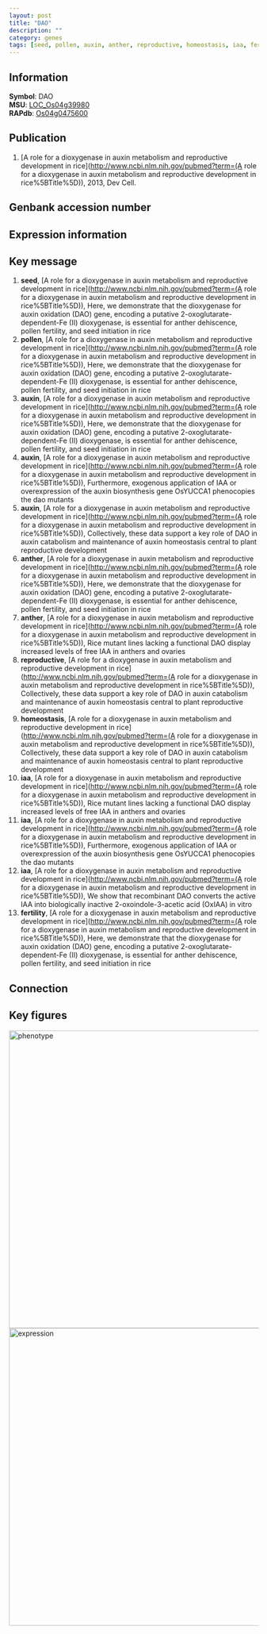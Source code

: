 ```yaml
---
layout: post
title: "DAO"
description: ""
category: genes
tags: [seed, pollen, auxin, anther, reproductive, homeostasis, iaa, fertility, Gene]
---
```


## Information
__Symbol__: DAO  
__MSU__: [LOC_Os04g39980](http://rice.plantbiology.msu.edu/cgi-bin/ORF_infopage.cgi?orf=LOC_Os04g39980)  
__RAPdb__: [Os04g0475600](http://rapdb.dna.affrc.go.jp/viewer/gbrowse_details/irgsp1?name=Os04g0475600)  

## Publication
1. [A role for a dioxygenase in auxin metabolism and reproductive development in rice](http://www.ncbi.nlm.nih.gov/pubmed?term=(A role for a dioxygenase in auxin metabolism and reproductive development in rice%5BTitle%5D)), 2013, Dev Cell.

## Genbank accession number

## Expression information

## Key message
1. __seed__, [A role for a dioxygenase in auxin metabolism and reproductive development in rice](http://www.ncbi.nlm.nih.gov/pubmed?term=(A role for a dioxygenase in auxin metabolism and reproductive development in rice%5BTitle%5D)),  Here, we demonstrate that the dioxygenase for auxin oxidation (DAO) gene, encoding a putative 2-oxoglutarate-dependent-Fe (II) dioxygenase, is essential for anther dehiscence, pollen fertility, and seed initiation in rice
2. __pollen__, [A role for a dioxygenase in auxin metabolism and reproductive development in rice](http://www.ncbi.nlm.nih.gov/pubmed?term=(A role for a dioxygenase in auxin metabolism and reproductive development in rice%5BTitle%5D)),  Here, we demonstrate that the dioxygenase for auxin oxidation (DAO) gene, encoding a putative 2-oxoglutarate-dependent-Fe (II) dioxygenase, is essential for anther dehiscence, pollen fertility, and seed initiation in rice
3. __auxin__, [A role for a dioxygenase in auxin metabolism and reproductive development in rice](http://www.ncbi.nlm.nih.gov/pubmed?term=(A role for a dioxygenase in auxin metabolism and reproductive development in rice%5BTitle%5D)),  Here, we demonstrate that the dioxygenase for auxin oxidation (DAO) gene, encoding a putative 2-oxoglutarate-dependent-Fe (II) dioxygenase, is essential for anther dehiscence, pollen fertility, and seed initiation in rice
4. __auxin__, [A role for a dioxygenase in auxin metabolism and reproductive development in rice](http://www.ncbi.nlm.nih.gov/pubmed?term=(A role for a dioxygenase in auxin metabolism and reproductive development in rice%5BTitle%5D)),  Furthermore, exogenous application of IAA or overexpression of the auxin biosynthesis gene OsYUCCA1 phenocopies the dao mutants
5. __auxin__, [A role for a dioxygenase in auxin metabolism and reproductive development in rice](http://www.ncbi.nlm.nih.gov/pubmed?term=(A role for a dioxygenase in auxin metabolism and reproductive development in rice%5BTitle%5D)),  Collectively, these data support a key role of DAO in auxin catabolism and maintenance of auxin homeostasis central to plant reproductive development
6. __anther__, [A role for a dioxygenase in auxin metabolism and reproductive development in rice](http://www.ncbi.nlm.nih.gov/pubmed?term=(A role for a dioxygenase in auxin metabolism and reproductive development in rice%5BTitle%5D)),  Here, we demonstrate that the dioxygenase for auxin oxidation (DAO) gene, encoding a putative 2-oxoglutarate-dependent-Fe (II) dioxygenase, is essential for anther dehiscence, pollen fertility, and seed initiation in rice
7. __anther__, [A role for a dioxygenase in auxin metabolism and reproductive development in rice](http://www.ncbi.nlm.nih.gov/pubmed?term=(A role for a dioxygenase in auxin metabolism and reproductive development in rice%5BTitle%5D)),  Rice mutant lines lacking a functional DAO display increased levels of free IAA in anthers and ovaries
8. __reproductive__, [A role for a dioxygenase in auxin metabolism and reproductive development in rice](http://www.ncbi.nlm.nih.gov/pubmed?term=(A role for a dioxygenase in auxin metabolism and reproductive development in rice%5BTitle%5D)),  Collectively, these data support a key role of DAO in auxin catabolism and maintenance of auxin homeostasis central to plant reproductive development
9. __homeostasis__, [A role for a dioxygenase in auxin metabolism and reproductive development in rice](http://www.ncbi.nlm.nih.gov/pubmed?term=(A role for a dioxygenase in auxin metabolism and reproductive development in rice%5BTitle%5D)),  Collectively, these data support a key role of DAO in auxin catabolism and maintenance of auxin homeostasis central to plant reproductive development
10. __iaa__, [A role for a dioxygenase in auxin metabolism and reproductive development in rice](http://www.ncbi.nlm.nih.gov/pubmed?term=(A role for a dioxygenase in auxin metabolism and reproductive development in rice%5BTitle%5D)),  Rice mutant lines lacking a functional DAO display increased levels of free IAA in anthers and ovaries
11. __iaa__, [A role for a dioxygenase in auxin metabolism and reproductive development in rice](http://www.ncbi.nlm.nih.gov/pubmed?term=(A role for a dioxygenase in auxin metabolism and reproductive development in rice%5BTitle%5D)),  Furthermore, exogenous application of IAA or overexpression of the auxin biosynthesis gene OsYUCCA1 phenocopies the dao mutants
12. __iaa__, [A role for a dioxygenase in auxin metabolism and reproductive development in rice](http://www.ncbi.nlm.nih.gov/pubmed?term=(A role for a dioxygenase in auxin metabolism and reproductive development in rice%5BTitle%5D)),  We show that recombinant DAO converts the active IAA into biologically inactive 2-oxoindole-3-acetic acid (OxIAA) in vitro
13. __fertility__, [A role for a dioxygenase in auxin metabolism and reproductive development in rice](http://www.ncbi.nlm.nih.gov/pubmed?term=(A role for a dioxygenase in auxin metabolism and reproductive development in rice%5BTitle%5D)),  Here, we demonstrate that the dioxygenase for auxin oxidation (DAO) gene, encoding a putative 2-oxoglutarate-dependent-Fe (II) dioxygenase, is essential for anther dehiscence, pollen fertility, and seed initiation in rice

## Connection

## Key figures
<img src="http://ricencode.github.io/images/DAO.pheno.png" alt="phenotype"  style="width: 600px;"/>

<img src="http://ricencode.github.io/images/DAO.exp.png" alt="expression"  style="width: 600px;"/>


